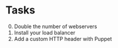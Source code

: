 # Tasks
0. Double the number of webservers
1. Install your load balancer
2. Add a custom HTTP header with Puppet
